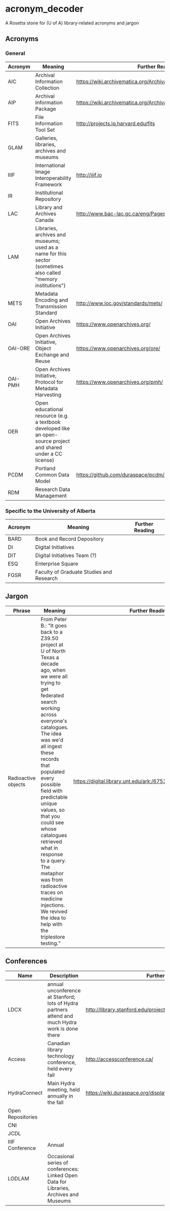 # acronym_decoder
A Rosetta stone for (U of A) library-related acronyms and jargon

## Acronyms

### General

|Acronym|Meaning|Further Reading|
|-------|-------|---------------|
|AIC|Archival Information Collection|https://wiki.archivematica.org/Archival_Information_Collection_(AIC)|
|AIP|Archival Information Package|https://wiki.archivematica.org/Archival_Information_Package_(AIP)|
|FITS|File Information Tool Set|http://projects.iq.harvard.edu/fits|
|GLAM|Galleries, libraries, archives and museums||
|IIIF|International Image Interoperability Framework|http://iiif.io|
|IR|Institutional Repository|
|LAC|Library and Archives Canada|http://www.bac-lac.gc.ca/eng/Pages/home.aspx|
|LAM|Libraries, archives and museums; used as a name for this sector (sometimes also called "memory institutions")||
|METS|Metadata Encoding and Transmission Standard|http://www.loc.gov/standards/mets/|
|OAI|Open Archives Initiative|https://www.openarchives.org/|
|OAI-ORE|Open Archives Initiative, Object Exchange and Reuse|https://www.openarchives.org/ore/|
|OAI-PMH|Open Archives Initiative, Protocol for Metadata Harvesting|https://www.openarchives.org/pmh/|
|OER|Open educational resource (e.g. a textbook developed like an open-source project and shared under a CC license)||
|PCDM|Portland Common Data Model|https://github.com/duraspace/pcdm/wiki|
|RDM|Research Data Management|

### Specific to the University of Alberta

|Acronym|Meaning|Further Reading|
|-------|-------|---------------|
|BARD|Book and Record Depository|
|DI|Digital Initiatives|
|DIT|Digital Initiatives Team (?)|
|ESQ|Enterprise Square|
|FGSR|Faculty of Graduate Studies and Research|

## Jargon

|Phrase|Meaning|Further Reading|
|------|-------|---------------|
|Radioactive objects|From Peter B.: "It goes back to a Z39.50 project at U of North Texas a decade ago, when we were all trying to get federated search working across everyone's catalogues. The idea was we'd all ingest these records that populated every possible field with predictable unique values, so that you could see whose catalogues retrieved what in response to a query. The metaphor was from radioactive traces on medicine injections. We revived the idea to help with the triplestore testing."|https://digital.library.unt.edu/ark:/67531/metadc111002/m1/2/|

## Conferences

|Name|Description|Further Reading|
|----|-----------|---------------|
|LDCX|annual unconference at Stanford; lots of Hydra partners attend and much Hydra work is done there|http://library.stanford.edu/projects/ldcx|
|Access|Canadian library technology conference, held every fall|http://accessconference.ca/|
|HydraConnect|Main Hydra meeting, held annually in the fall|https://wiki.duraspace.org/display/hydra/Hydra+Connect+Meetings|
|Open Repositories|||
|CNI|||
|JCDL|||
|IIIF Conference|Annual||
|LODLAM|Occasional series of conferences: Linked Open Data for Libraries, Archives and Museums||


